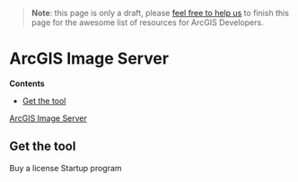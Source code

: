 > **Note**: this page is only a draft, please [feel free to help us](https://github.com/hhkaos/awesome-arcgis#contributions) to finish this page for the awesome list of resources for ArcGIS Developers.

# ArcGIS Image Server
<!-- START doctoc generated TOC please keep comment here to allow auto update -->
<!-- DON'T EDIT THIS SECTION, INSTEAD RE-RUN doctoc TO UPDATE -->
**Contents**

- [Get the tool](#get-the-tool)

<!-- END doctoc generated TOC please keep comment here to allow auto update -->

[ArcGIS Image Server](http://www.esri.com/arcgis/products/image-server)

## Get the tool

Buy a license
Startup program
